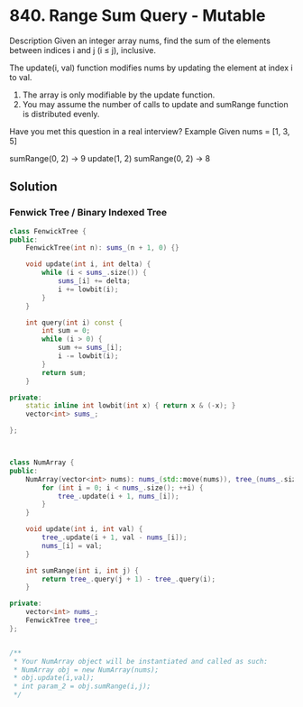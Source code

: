 # 840. Range Sum Query - Mutable

Description
Given an integer array nums, find the sum of the elements between indices i and j (i ≤ j), inclusive.

The update(i, val) function modifies nums by updating the element at index i to val.

1. The array is only modifiable by the update function.
2. You may assume the number of calls to update and sumRange function is distributed evenly.

Have you met this question in a real interview?
Example
Given nums = [1, 3, 5]

sumRange(0, 2) -> 9
update(1, 2)
sumRange(0, 2) -> 8



## Solution

### Fenwick Tree / Binary Indexed Tree


```cpp
class FenwickTree {
public:
    FenwickTree(int n): sums_(n + 1, 0) {}

    void update(int i, int delta) {
        while (i < sums_.size()) {
            sums_[i] += delta;
            i += lowbit(i);
        }
    }

    int query(int i) const {
        int sum = 0;
        while (i > 0) {
            sum += sums_[i];
            i -= lowbit(i);
        }
        return sum;
    }

private:
    static inline int lowbit(int x) { return x & (-x); }
    vector<int> sums_;

};



class NumArray {
public:
    NumArray(vector<int> nums): nums_(std::move(nums)), tree_(nums_.size()) {
        for (int i = 0; i < nums_.size(); ++i) {
            tree_.update(i + 1, nums_[i]);
        }
    }

    void update(int i, int val) {
        tree_.update(i + 1, val - nums_[i]);
        nums_[i] = val;
    }

    int sumRange(int i, int j) {
        return tree_.query(j + 1) - tree_.query(i);
    }

private:
    vector<int> nums_;
    FenwickTree tree_;
};


/**
 * Your NumArray object will be instantiated and called as such:
 * NumArray obj = new NumArray(nums);
 * obj.update(i,val);
 * int param_2 = obj.sumRange(i,j);
 */
```
